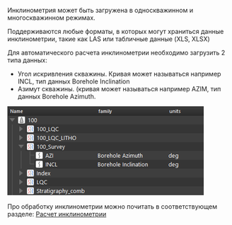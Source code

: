 
Инклинометрия может быть загружена в односкважинном и многоскважинном режимах.

Поддерживаются любые форматы, в которых могут храниться данные инклинометрии, такие как LAS или табличные данные (XLS, XLSX)

Для автоматического расчета инклинометрии необходимо загрузить 2 типа данных:
- Угол искривления скважины. Кривая может называться например INCL, тип данных Borehole Inclination
- Азимут скважины. (кривая может называться например AZIM, тип данных Borehole Azimuth.

![](ЗагрузкаИнклинометрии_img/Inclinometry.png)

Про обработку инклинометрии можно почитать в соответствующем разделе: [Расчет инклинометрии](../Предобработка%20данных/Расчет%20инклинометрии.md)